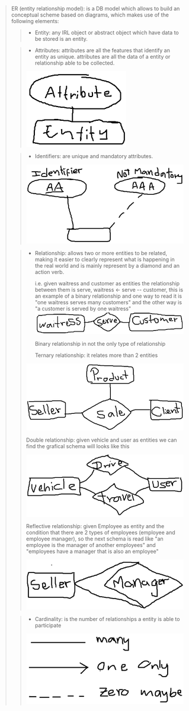 > ER (entity relationship model): is a DB model which allows to build an conceptual scheme based on diagrams, which makes use of the following elements:
>
> > - Entity: any IRL object or abstract object which have data to be stored is an entity.
>
> > - Attributes: attributes are all the features that identify an entity as unique. attributes are all the data of a entity or relationship able to be collected.
> >
> > ![atrribute](/youtube_guide/4Entity%20Relationship%20model/attribute.png)
>
> > - Identifiers: are unique and mandatory attributes.
> >
> > ![identifier](/youtube_guide/4Entity%20Relationship%20model/identifier.png)
>
> > - Relationship: allows two or more entities to be related, making it easier to clearly represent what is happening in the real world and is mainly represent by a diamond and an action verb.
> >
> >   i.e. given waitress and customer as entities the relationship between them is serve, waitress <- serve -- customer, this is an example of a binary relationship and one way to read it is "one waitress serves many customers" and the other way is "a customer is served by one waitress" ![binary_relationshi](/youtube_guide/4Entity%20Relationship%20model/binary_relationship.png)
> >
> >   Binary relationship in not the only type of relationship
> >
> >   Ternary relationship: it relates more than 2 entities
> >
> > ![ternary_relationship](/youtube_guide/4Entity%20Relationship%20model/ternay_relationship.png)
> >
> > Double relationship: given vehicle and user as entities we can find the grafical schema will looks like this
> >
> > ![double_relationship](/youtube_guide/4Entity%20Relationship%20model/double_relationship.png)
> >
> > Reflective relationship: given Employee as entity and the condition that there are 2 types of employees (employee and employee manager), so the next schema is read like "an employee is the manager of another employees" and "employees have a manager that is also an employee"
> >
> > ![reflective_relationship](/youtube_guide/4Entity%20Relationship%20model/Reflective_relationship.png)
>
> > - Cardinality: is the number of relationships a entity is able to participate
> >
> > ![cardinality](/youtube_guide/4Entity%20Relationship%20model/cardinality_ER_diagram.png)
